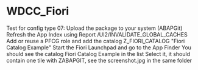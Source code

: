 # WDCC_Fiori
Test for config type 07:
Upload the package to your system (ABAPGit)
Refresh the App Index using Report /UI2/INVALIDATE_GLOBAL_CACHES
Add or reuse a PFCG role and add the catalog Z_FIORI_CATALOG	"Fiori Catalog Example"
Start the Fiori Launchpad and go to the App Finder
You should see the catalog Fiori Catalog Example in the list 
Select it, it should contain one tile with ZABAPGIT, see the screenshot.jpg in the same folder
